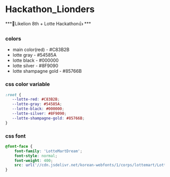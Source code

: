 # Hackathon_Lionders

***🦁Likelion 8th + Lotte Hackathon👍 ***


### colors

- main color(red) - #C83B2B </br>
- lotte gray - #54585A </br>
- lotte black - #000000 </br>
- lotte silver - #8F9090 </br>
- lotte shampagne gold - #85766B </br>

### css color variable

 ~~~css
:root {
    --lotte-red: #C83B2B;
    --lotte-gray: #54585A;
    --lotte-black: #000000;
    --lotte-silver: #8F9090;
    --lotte-shampagne-gold: #85766B;
}
~~~

### css font

~~~css
@font-face {
    font-family: 'LotteMartDream';
    font-style: normal;
    font-weight: 400;
    src: url('//cdn.jsdelivr.net/korean-webfonts/1/corps/lottemart/LotteMartDream/LotteMartDreamMedium.woff2') format('woff2'), url('//cdn.jsdelivr.net/korean-webfonts/1/corps/lottemart/LotteMartDream/LotteMartDreamMedium.woff') format('woff');
}
~~~
